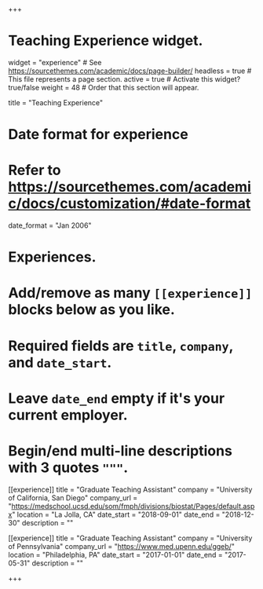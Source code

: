 +++
# Teaching Experience widget.
widget = "experience"  # See https://sourcethemes.com/academic/docs/page-builder/
headless = true  # This file represents a page section.
active = true  # Activate this widget? true/false
weight = 48  # Order that this section will appear.

title = "Teaching Experience"


# Date format for experience
#   Refer to https://sourcethemes.com/academic/docs/customization/#date-format
date_format = "Jan 2006"

# Experiences.
#   Add/remove as many `[[experience]]` blocks below as you like.
#   Required fields are `title`, `company`, and `date_start`.
#   Leave `date_end` empty if it's your current employer.
#   Begin/end multi-line descriptions with 3 quotes `"""`.


[[experience]]
  title = "Graduate Teaching Assistant"
  company = "University of California, San Diego"
  company_url = "https://medschool.ucsd.edu/som/fmph/divisions/biostat/Pages/default.aspx"
  location = "La Jolla, CA"
  date_start = "2018-09-01"
  date_end = "2018-12-30"
  description = ""


[[experience]]
  title = "Graduate Teaching Assistant"
  company = "University of Pennsylvania"
  company_url = "https://www.med.upenn.edu/ggeb/"
  location = "Philadelphia, PA"
  date_start = "2017-01-01"
  date_end = "2017-05-31"
  description = ""

+++

